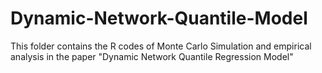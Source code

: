 # Dynamic-Network-Quantile-Model
This folder contains the R codes of Monte  Carlo Simulation and empirical analysis in the paper  "Dynamic Network Quantile Regression Model"
